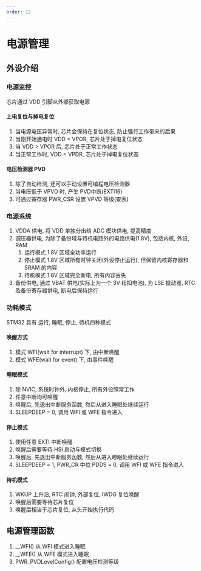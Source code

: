 ```yaml
---
order: 12
---
```


# 电源管理
## 外设介绍
### 电源监控
芯片通过 VDD 引脚从外部获取电源

#### 上电复位与掉电复位
1. 当电源电压异常时, 芯片会保持在复位状态, 防止强行工作带来的后果
2. 当刚开始通电时 VDD < VPOR, 芯片处于掉电复位状态
3. 当 VDD > VPOR 后, 芯片处于正常工作状态
4. 当正常工作时, VDD < VPDR, 芯片处于掉电复位状态

#### 电压检测器 PVD
1. 除了自动检测, 还可以手动设置可编程电压检测器
2. 当电压低于 VPVD 时, 产生 PVD中断(EXTI16)
3. 可通过寄存器 PWR_CSR 设置 VPVD 等级(查表)

### 电源系统
1. VDDA 供电, 将 VDD 单独分出给 ADC 模块供电, 提高精度
2. 调压器供电, 为除了备份域与待机电路外的电路供电(1.8V), 包括内核, 外设, RAM
    1. 运行模式 1.8V 区域全功率运行
    2. 停止模式 1.8V 区域所有时钟关闭(外设停止运行), 但保留内核寄存器和 SRAM 的内容
    3. 待机模式 1.8V 区域完全断电, 所有内容丢失
3. 备份供电, 通过 VBAT 供电(实际上为一个 3V 纽扣电池), 为 LSE 振动器, RTC 及备份寄存器供电, 断电后保持运行

### 功耗模式
STM32 具有 运行, 睡眠, 停止, 待机四种模式
#### 唤醒方式
1. 模式 WFI(wait for interrupt) 下, 由中断唤醒
2. 模式 WFE(wait for event) 下, 由事件唤醒

#### 睡眠模式
1. 除 NVIC, 系统时钟外, 内核停止, 所有外设照常工作
2. 任意中断均可唤醒
3. 唤醒后, 先退出中断服务函数, 然后从进入睡眠处继续运行
4. SLEEPDEEP = 0, 调用 WFI 或 WFE 指令进入

#### 停止模式
1. 使用任意 EXTI 中断唤醒
2. 唤醒后需要等待 HSI 启动与模式切换
3. 唤醒后, 先退出中断服务函数, 然后从进入睡眠处继续运行
4. SLEEPDEEP = 1, PWR_CR 中位 PDDS = 0, 调用 WFI 或 WFE 指令进入

#### 待机模式
1. WKUP 上升沿, RTC 闹钟, 外部复位, IWDG 复位唤醒
2. 唤醒后需要等待芯片复位
3. 唤醒后相当于芯片复位, 从头开始执行代码

## 电源管理函数
1. __WFI() 从 WFI 模式进入睡眠
2. __WFE() 从 WFE 模式进入睡眠
3. PWR_PVDLevelConfig() 配置电压检测等级

